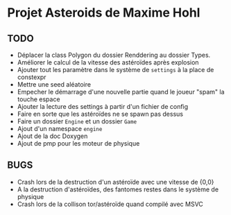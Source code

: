 Projet Asteroids de Maxime Hohl
===============================

TODO
----
 - Déplacer la class Polygon du dossier Renddering au dossier Types.
 - Améliorer le calcul de la vitesse des astéroïdes après explosion
 - Ajouter tout les paramètre dans le système de `settings` à la place de constexpr
 - Mettre une seed aléatoire
 - Empecher le démarrage d'une nouvelle partie quand le joueur "spam" la touche espace
 - Ajouter la lecture des settings à partir d'un fichier de config
 - Faire en sorte que les astéroïdes ne se spawn pas dessus
 - Faire un dossier `Engine` et un dossier `Game`
 - Ajout d'un namespace `engine`
 - Ajout de la doc Doxygen
 - Ajout de pmp pour les moteur de physique

BUGS
----
- Crash lors de la destruction d'un astéroïde avec une vitesse de {0,0}
- A la destruction d'astéroïdes, des fantomes restes dans le système de physique
- Crash lors de la collison tor/astéroïde quand compilé avec MSVC